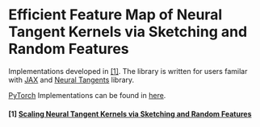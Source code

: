 # Efficient Feature Map of Neural Tangent Kernels via Sketching and Random Features

Implementations developed in [[1]](#1-scaling-neural-tangent-kernels-via-sketching-and-random-features). The library is written for users familar with [JAX](https://github.com/google/jax) and [Neural Tangents](https://raw.githubusercontent.com/google/neural-tangents) library.

[PyTorch](https://pytorch.org/) Implementations can be found in [here](https://github.com/insuhan/ntk-sketch-rf).

#### [1] [Scaling Neural Tangent Kernels via Sketching and Random Features](https://arxiv.org/pdf/2106.07880.pdf)
